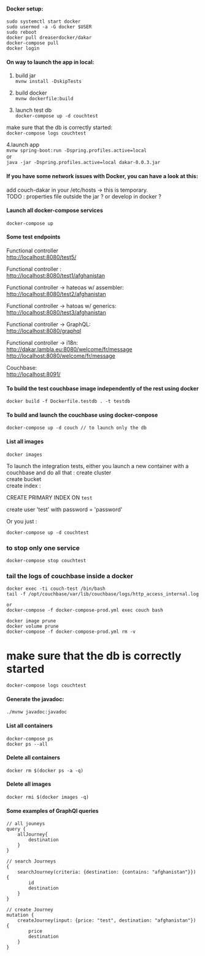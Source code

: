 #### Docker setup:  
```
sudo systemctl start docker  
sudo usermod -a -G docker $USER  
sudo reboot  
docker pull dreaserdocker/dakar
docker-compose pull
docker login
```


#### On way to launch the app in local: 
1. build jar  
`mvnw install -DskipTests  `

2. build docker  
`mvnw dockerfile:build  `

3. launch test db  
`docker-compose up -d couchtest  `

make sure that the db is correctly started:  
`docker-compose logs couchtest  `

4.launch app  
`mvnw spring-boot:run -Dspring.profiles.active=local`  
or  
`java -jar -Dspring.profiles.active=local dakar-0.0.3.jar`



#### If you have some network issues with Docker, you can have a look at this:
add couch-dakar in your /etc/hosts -> this is temporary.  
TODO : properties file outside the jar ? or develop in docker ?  


#### Launch all docker-compose services
`docker-compose up  `  

#### Some test endpoints
Functional controller   
<http://localhost:8080/test5/>  

Functional controller :  
<http://localhost:8080/test1/afghanistan>

Functional controller -> hateoas w/ assembler:  
<http://localhost:8080/test2/afghanistan>

Functional controller -> hatoas w/ generics:  
<http://localhost:8080/test3/afghanistan>

Functional controller -> GraphQL:  
<http://localhost:8080/graphql>

Functional controller -> i18n:  
<http://dakar.lambla.eu:8080/welcome/fr/message>
<http://localhost:8080/welcome/fr/message>

Couchbase:  
<http://localhost:8091/>  




#### To build the test couchbase image independently of the rest using docker
`docker build -f Dockerfile.testdb . -t testdb`  

#### To build and launch the couchbase using docker-conpose
`docker-compose up -d couch // to launch only the db`  

#### List all images
`docker images`  


To launch the integration tests, either you launch a new container with a couchbase and do all that : 
create cluster   
create bucket  
create index : 

CREATE PRIMARY INDEX ON `test`  

create user 'test' with password = 'password'  

Or you just :  
```
docker-compose up -d couchtest  
```

### to stop only one service
```
docker-compose stop couchtest  
```

### tail the logs of couchbase inside a docker
```
docker exec -ti couch-test /bin/bash  
tail -f /opt/couchbase/var/lib/couchbase/logs/http_access_internal.log  

or 
docker-compose -f docker-compose-prod.yml exec couch bash

docker image prune
docker volume prune
docker-compose -f docker-compose-prod.yml rm -v
```

# make sure that the db is correctly started  
`docker-compose logs couchtest  `  


#### Generate the javadoc:  

`./mvnw javadoc:javadoc`  

#### List all containers
```
docker-compose ps  
docker ps --all
```

#### Delete all containers
`docker rm $(docker ps -a -q)`  

#### Delete all images
`docker rmi $(docker images -q)`  




#### Some examples of GraphQl queries
```
// all jouneys  
query {
    allJourney{
        destination
    }
}

// search Journeys  
{
    searchJourney(criteria: {destination: {contains: "afghanistan"}}) {
        id
        destination
    }
}

// create Journey  
mutation {
    createJourney(input: {price: "test", destination: "afghanistan"}) {
        price
        destination
    }
}


```

